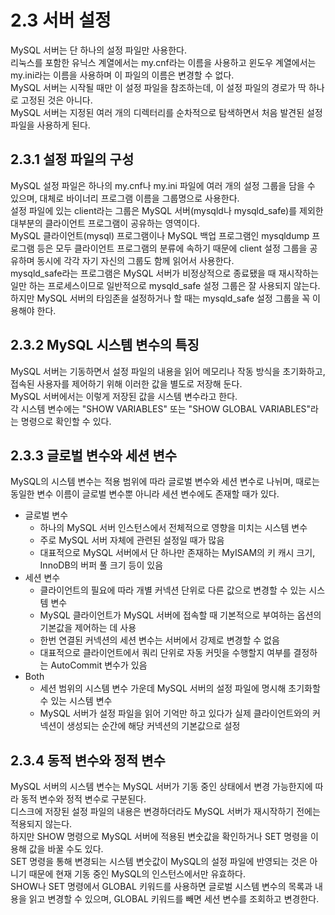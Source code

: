 # 2.3 서버 설정

MySQL 서버는 단 하나의 설정 파일만 사용한다.  
리눅스를 포함한 유닉스 계열에서는 my.cnf라는 이름을 사용하고 윈도우 계열에서는 my.ini라는 이름을 사용하며 이 파일의 이름은 변경할 수 없다.  
MySQL 서버는 시작될 때만 이 설정 파일을 참조하는데, 이 설정 파일의 경로가 딱 하나로 고정된 것은 아니다.  
MySQL 서버는 지정된 여러 개의 디렉터리를 순차적으로 탐색하면서 처음 발견된 설정 파일을 사용하게 된다.

## 2.3.1 설정 파일의 구성

MySQL 설정 파일은 하나의 my.cnf나 my.ini 파일에 여러 개의 설정 그룹을 담을 수 있으며, 대체로 바이너리 프로그램 이름을 그룹명으로 사용한다.  
설정 파일에 있는 client라는 그룹은 MySQL 서버(mysqld나 mysqld_safe)를 제외한 대부분의 클라이언트 프로그램이 공유하는 영역이다.  
MySQL 클라이언트(mysql) 프로그램이나 MySQL 백업 프로그램인 mysqldump 프로그램 등은 모두 클라이언트 프로그램의 분류에 속하기 때문에 client 설정 그룹을 공유하며 동시에 각각 자기 자신의 그룹도 함께 읽어서 사용한다.  
mysqld_safe라는 프로그램은 MySQL 서버가 비정상적으로 종료됐을 때 재시작하는 일만 하는 프로세스이므로 일반적으로 mysqld_safe 설정 그룹은 잘 사용되지 않는다.  
하지만 MySQL 서버의 타임존을 설정하거나 할 때는 mysqld_safe 설정 그룹을 꼭 이용해야 한다.

## 2.3.2 MySQL 시스템 변수의 특징

MySQL 서버는 기동하면서 설정 파일의 내용을 읽어 메모리나 작동 방식을 초기화하고, 접속된 사용자를 제어하기 위해 이러한 값을 별도로 저장해 둔다.  
MySQL 서버에서는 이렇게 저장된 값을 시스템 변수라고 한다.  
각 시스템 변수에는 "SHOW VARIABLES" 또는 "SHOW GLOBAL VARIABLES"라는 명령으로 확인할 수 있다.

## 2.3.3 글로벌 변수와 세션 변수

MySQL의 시스템 변수는 적용 범위에 따라 글로벌 변수와 세션 변수로 나뉘며, 때로는 동일한 변수 이름이 글로벌 변수뿐 아니라 세션 변수에도 존재할 때가 있다.

- 글로벌 변수
  - 하나의 MySQL 서버 인스턴스에서 전체적으로 영향을 미치는 시스템 변수
  - 주로 MySQL 서버 자체에 관련된 설정일 때가 많음
  - 대표적으로 MySQL 서버에서 단 하나만 존재하는 MyISAM의 키 캐시 크기, InnoDB의 버퍼 풀 크기 등이 있음
- 세션 변수
  - 클라이언트의 필요에 따라 개별 커넥션 단위로 다른 값으로 변경할 수 있는 시스템 변수
  - MySQL 클라이언트가 MySQL 서버에 접속할 때 기본적으로 부여하는 옵션의 기본값을 제어하는 데 사용
  - 한번 연결된 커넥션의 세션 변수는 서버에서 강제로 변경할 수 없음
  - 대표적으로 클라이언트에서 쿼리 단위로 자동 커밋을 수행할지 여부를 결정하는 AutoCommit 변수가 있음
- Both
  - 세션 범위의 시스템 변수 가운데 MySQL 서버의 설정 파일에 명시해 초기화할 수 있는 시스템 변수
  - MySQL 서버가 설정 파일을 읽어 기억만 하고 있다가 실제 클라이언트와의 커넥션이 생성되는 순간에 해당 커넥션의 기본값으로 설정

## 2.3.4 동적 변수와 정적 변수

MySQL 서버의 시스템 변수는 MySQL 서버가 기동 중인 상태에서 변경 가능한지에 따라 동적 변수와 정적 변수로 구분된다.  
디스크에 저장된 설정 파일의 내용은 변경하더라도 MySQL 서버가 재시작하기 전에는 적용되지 않는다.  
하지만 SHOW 명령으로 MySQL 서버에 적용된 변숫값을 확인하거나 SET 명령을 이용해 값을 바꿀 수도 있다.  
SET 명령을 통해 변경되는 시스템 변숫값이 MySQL의 설정 파일에 반영되는 것은 아니기 때문에 현재 기동 중인 MySQL의 인스턴스에서만 유효하다.  
SHOW나 SET 명령에서 GLOBAL 키워드를 사용하면 글로벌 시스템 변수의 목록과 내용을 읽고 변경할 수 있으며, GLOBAL 키워드를 빼면 세션 변수를 조회하고 변경한다.
